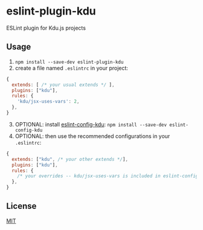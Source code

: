 # eslint-plugin-kdu

ESLint plugin for Kdu.js projects

## Usage

1. `npm install --save-dev eslint-plugin-kdu`
2. create a file named `.eslintrc` in your project:

```js
{
  extends: [ /* your usual extends */ ],
  plugins: ["kdu"],
  rules: {
    'kdu/jsx-uses-vars': 2,
  },
}
```
3. OPTIONAL: install [eslint-config-kdu](https://github.com/kdujs/eslint-config-kdu): `npm install --save-dev eslint-config-kdu`
4. OPTIONAL: then use the recommended configurations in your `.eslintrc`:

```js
{
  extends: ["kdu", /* your other extends */],
  plugins: ["kdu"],
  rules: {
    /* your overrides -- kdu/jsx-uses-vars is included in eslint-config-kdu */
  },
}
```

## License

[MIT](http://opensource.org/licenses/MIT)
